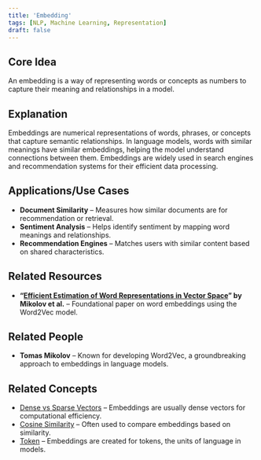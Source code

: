 ```yaml
---
title: 'Embedding'
tags: [NLP, Machine Learning, Representation]
draft: false
---
```


## Core Idea
An embedding is a way of representing words or concepts as numbers to capture their meaning and relationships in a model.

## Explanation
Embeddings are numerical representations of words, phrases, or concepts that capture semantic relationships. In language models, words with similar meanings have similar embeddings, helping the model understand connections between them. Embeddings are widely used in search engines and recommendation systems for their efficient data processing.

## Applications/Use Cases
- **Document Similarity** – Measures how similar documents are for recommendation or retrieval.
- **Sentiment Analysis** – Helps identify sentiment by mapping word meanings and relationships.
- **Recommendation Engines** – Matches users with similar content based on shared characteristics.

## Related Resources
- **“[Efficient Estimation of Word Representations in Vector Space](https://arxiv.org/abs/1301.3781)” by Mikolov et al.** – Foundational paper on word embeddings using the Word2Vec model.

## Related People
- **Tomas Mikolov** – Known for developing Word2Vec, a groundbreaking approach to embeddings in language models.

## Related Concepts
- [Dense vs Sparse Vectors](../dense_sparse_vectors) – Embeddings are usually dense vectors for computational efficiency.
- [Cosine Similarity](../cosine_similarity) – Often used to compare embeddings based on similarity.
- [Token](../token) – Embeddings are created for tokens, the units of language in models.
